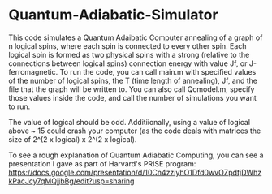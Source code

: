 # Quantum-Adiabatic-Simulator
This code simulates a Quantum Adaibatic Computer annealing of a graph of n logical spins, where each spin is connected to
every other spin. Each logical spin is formed as two physical spins with a strong (relative to the connections between
logical spins) connection energy with value Jf, or J-ferromagnetic. To run the code, you can call main.m with specified values
of the number of logical spins, the T (time length of annealing), Jf, and the file that the graph will be written to. You can 
also call Qcmodel.m, specify those values inside the code, and call the number of simulations you want to run.

The value of logical should be odd. Additiionally, using a value of logical above ~ 15 could crash your computer (as the code deals with matrices the size of 2^(2 x logical) x 2^(2 x logical).

To see a rough explanation of Quantum Adiabatic Computing, you can see a presentation I gave as part of Harvard's PRISE program:
https://docs.google.com/presentation/d/10Cn4zziyhO1Dfd0wvOZpdtjDWhzkPacJcy7qMQjjbBg/edit?usp=sharing
